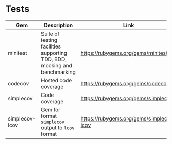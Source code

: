 # Tests

| Gem | Description | Link |
| --- | --- | --- |
| minitest | Suite of testing facilities supporting TDD, BDD, mocking and benchmarking | https://rubygems.org/gems/minitest |
| codecov | Hosted code coverage | https://rubygems.org/gems/codecov |
| simplecov | Code coverage | https://rubygems.org/gems/simplecov |
| simplecov-lcov | Gem for format `simplecov` output to `lcov` format | https://rubygems.org/gems/simplecov-lcov |
